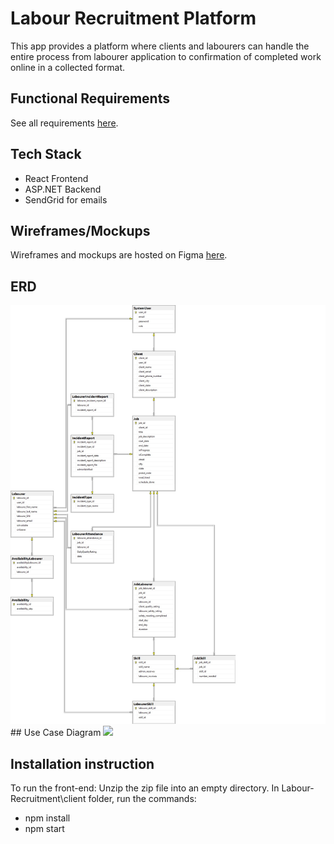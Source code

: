 # Labour Recruitment Platform
This app provides a platform where clients and labourers can handle the entire process from labourer application to confirmation of
completed work online in a collected format.

## Functional Requirements
See all requirements [here](https://github.com/mingwang168/Labour-Recruitment/wiki/Functional-Requirements-List).

## Tech Stack
* React Frontend
* ASP.NET Backend
* SendGrid for emails

## Wireframes/Mockups
Wireframes and mockups are hosted on Figma [here](https://www.figma.com/file/uSwmbKRANUn3rPjZvSqXrd/Labourer-Recruitment-App?node-id=39%3A87).

## ERD
<img src="erd.jpg">
## Use Case Diagram
<img src="ucd.png">

##  Installation instruction
To run the front-end:
Unzip the zip file into an empty directory.
In Labour-Recruitment\client folder, run the commands: 
* npm install
* npm start
